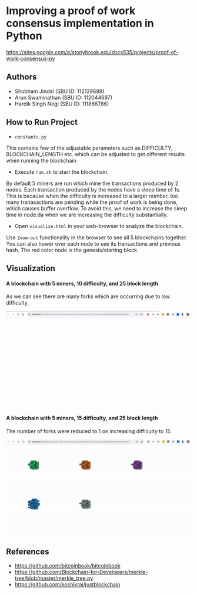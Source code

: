 # Improving a proof of work consensus implementation in Python
<https://sites.google.com/a/stonybrook.edu/sbcs535/projects/proof-of-work-consensus-py>


## Authors
* Shubham Jindal (SBU ID: 112129688)
* Arun Swaminathan (SBU ID: 112044697)
* Hardik Singh Negi (SBU ID: 111886786)

## How to Run Project
* `constants.py` 

This contains few of the adjustable parameters such as DIFFICULTY, BLOCKCHAIN_LENGTH etc. which can be adjusted to get different results when running the blockchain
* Execute `run.sh` to start the blockchain.

By default 5 miners are run which mine the transactions produced by 2 nodes.
Each transaction produced by the nodes have a sleep time of 1s. This is because when the difficulty is increased to a larger number, too many tranasactions are pending while the proof of work is being done, which causes buffer overflow. To avoid this, we need to increase the sleep time in node.da when we are increasing the difficulty substantially.

* Open `visualize.html` in your web-browser to analyze the blockchain. 

Use `Zoom-out` functionality in the browser to see all 5 blockchains together. You can also hower over each node to see its transactions and previous hash.
The red color node is the genesis/starting block.
   
## Visualization

#### A blockchain with 5 miners, 10 difficulty, and 25 block length

As we can see there are many forks which are occurring due to low difficulty.
  
![](m5_d10_l25.gif)

#### A blockchain with 5 miners, 15 difficulty, and 25 block length  

The number of forks were reduced to 1 on increasing difficulty to 15.

![](m5_d15_l25.gif)

## References
* https://github.com/bitcoinbook/bitcoinbook
* https://github.com/Blockchain-for-Developers/merkle-tree/blob/master/merkle_tree.py
* https://github.com/koshikraj/justblockchain
